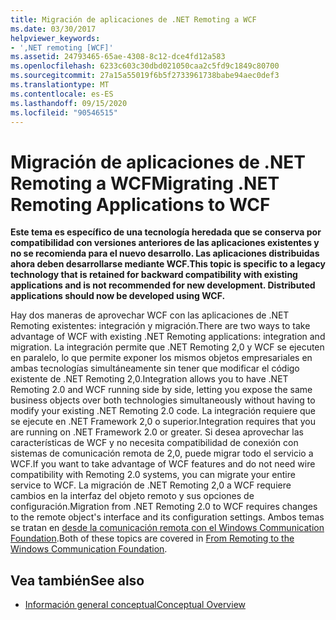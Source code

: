 ```yaml
---
title: Migración de aplicaciones de .NET Remoting a WCF
ms.date: 03/30/2017
helpviewer_keywords:
- ',NET remoting [WCF]'
ms.assetid: 24793465-65ae-4308-8c12-dce4fd12a583
ms.openlocfilehash: 6233c603c30dbd021050caa2c5fd9c1849c80700
ms.sourcegitcommit: 27a15a55019f6b5f2733961738babe94aec0def3
ms.translationtype: MT
ms.contentlocale: es-ES
ms.lasthandoff: 09/15/2020
ms.locfileid: "90546515"
---
```

# <a name="migrating-net-remoting-applications-to-wcf"></a><span data-ttu-id="3cc3d-102">Migración de aplicaciones de .NET Remoting a WCF</span><span class="sxs-lookup"><span data-stu-id="3cc3d-102">Migrating .NET Remoting Applications to WCF</span></span>
<span data-ttu-id="3cc3d-103">**Este tema es específico de una tecnología heredada que se conserva por compatibilidad con versiones anteriores de las aplicaciones existentes y no se recomienda para el nuevo desarrollo. Las aplicaciones distribuidas ahora deben desarrollarse mediante WCF.**</span><span class="sxs-lookup"><span data-stu-id="3cc3d-103">**This topic is specific to a legacy technology that is retained for backward compatibility with existing applications and is not recommended for new development. Distributed applications should now be developed using WCF.**</span></span>  
  
 <span data-ttu-id="3cc3d-104">Hay dos maneras de aprovechar WCF con las aplicaciones de .NET Remoting existentes: integración y migración.</span><span class="sxs-lookup"><span data-stu-id="3cc3d-104">There are two ways to take advantage of WCF with existing .NET Remoting applications: integration and migration.</span></span> <span data-ttu-id="3cc3d-105">La integración permite que .NET Remoting 2,0 y WCF se ejecuten en paralelo, lo que permite exponer los mismos objetos empresariales en ambas tecnologías simultáneamente sin tener que modificar el código existente de .NET Remoting 2,0.</span><span class="sxs-lookup"><span data-stu-id="3cc3d-105">Integration allows you to have .NET Remoting 2.0 and WCF running side by side, letting you expose the same business objects over both technologies simultaneously without having to modify your existing .NET Remoting 2.0 code.</span></span> <span data-ttu-id="3cc3d-106">La integración requiere que se ejecute en .NET Framework 2,0 o superior.</span><span class="sxs-lookup"><span data-stu-id="3cc3d-106">Integration requires that you are running on .NET Framework 2.0 or greater.</span></span> <span data-ttu-id="3cc3d-107">Si desea aprovechar las características de WCF y no necesita compatibilidad de conexión con sistemas de comunicación remota de 2,0, puede migrar todo el servicio a WCF.</span><span class="sxs-lookup"><span data-stu-id="3cc3d-107">If you want to take advantage of WCF features and do not need wire compatibility with Remoting 2.0 systems, you can migrate your entire service to WCF.</span></span> <span data-ttu-id="3cc3d-108">La migración de .NET Remoting 2,0 a WCF requiere cambios en la interfaz del objeto remoto y sus opciones de configuración.</span><span class="sxs-lookup"><span data-stu-id="3cc3d-108">Migration from .NET Remoting 2.0 to WCF requires changes to the remote object's interface and its configuration settings.</span></span> <span data-ttu-id="3cc3d-109">Ambos temas se tratan en [desde la comunicación remota con el Windows Communication Foundation](/previous-versions/aa730857(v=vs.80)).</span><span class="sxs-lookup"><span data-stu-id="3cc3d-109">Both of these topics are covered in [From Remoting to the Windows Communication Foundation](/previous-versions/aa730857(v=vs.80)).</span></span>  
  
## <a name="see-also"></a><span data-ttu-id="3cc3d-110">Vea también</span><span class="sxs-lookup"><span data-stu-id="3cc3d-110">See also</span></span>

- [<span data-ttu-id="3cc3d-111">Información general conceptual</span><span class="sxs-lookup"><span data-stu-id="3cc3d-111">Conceptual Overview</span></span>](../conceptual-overview.md)
